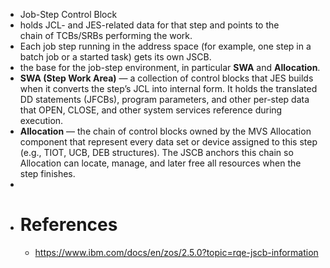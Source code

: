 - Job-Step Control Block
- holds JCL- and JES-related data for that step and points to the chain of TCBs/SRBs performing the work.
- Each job step running in the address space (for example, one step in a batch job or a started task) gets its own JSCB.
- the base for the job-step environment, in particular **SWA** and **Allocation**.
- **SWA (Step Work Area)** — a collection of control blocks that JES builds when it converts the step’s JCL into internal form. It holds the translated DD statements (JFCBs), program parameters, and other per-step data that OPEN, CLOSE, and other system services reference during execution.
- **Allocation** — the chain of control blocks owned by the MVS Allocation component that represent every data set or device assigned to this step (e.g., TIOT, UCB, DEB structures). The JSCB anchors this chain so Allocation can locate, manage, and later free all resources when the step finishes.
-
- # References
	- https://www.ibm.com/docs/en/zos/2.5.0?topic=rqe-jscb-information